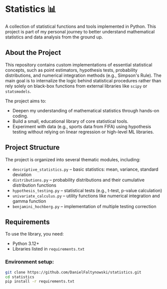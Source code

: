 # Statistics 📊  
A collection of statistical functions and tools implemented in Python. This project is part of my personal journey to better understand mathematical statistics and data analysis from the ground up.

## About the Project  
This repository contains custom implementations of essential statistical concepts, such as point estimators, hypothesis tests, probability distributions, and numerical integration methods (e.g., Simpson's Rule). The main goal is to internalize the logic behind statistical procedures rather than rely solely on black-box functions from external libraries like `scipy` or `statsmodels`.

The project aims to:  
- Deepen my understanding of mathematical statistics through hands-on coding.  
- Build a small, educational library of core statistical tools.  
- Experiment with data (e.g., sports data from FIFA) using hypothesis testing without relying on linear regression or high-level ML libraries.

## Project Structure  
The project is organized into several thematic modules, including:

- `descriptive_statistics.py` – basic statistics: mean, variance, standard deviation  
- `distributions.py` – probability distributions and their cumulative distribution functions  
- `hypothesis_testing.py` – statistical tests (e.g., t-test, p-value calculation)  
- `univariate_calculus.py` – utility functions like numerical integration and gamma function  
- `benjamini_hochberg.py` – implementation of multiple testing correction  

## Requirements  
To use the library, you need:  
- Python 3.12+  
- Libraries listed in `requirements.txt`

### Environment setup:  
```bash
git clone https://github.com/DanielFaltynowski/statistics.git  
cd statistics  
pip install -r requirements.txt  
